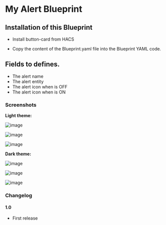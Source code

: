 # My Alert Blueprint

## Installation of this Blueprint

- Install button-card from HACS

- Copy the content of the Blueprint.yaml file into the Blueprint YAML code.

 ## Fields to defines.
 - The alert name
 - The alert entity
 - The alert icon when is OFF
 - The alert icon when is ON

### Screenshots
**Light theme:**<br>

![image](https://user-images.githubusercontent.com/83040228/166335319-8313f3a8-5437-491e-996b-4bb583d05fcf.jpeg)

![image](https://user-images.githubusercontent.com/83040228/166334915-f93da6de-874c-4571-b91a-6bccf031ed6d.jpeg)

![image](https://user-images.githubusercontent.com/83040228/166334929-d7c5b4ed-e40f-41d6-8b95-3780f62a7ab8.jpeg)

**Dark theme:**<br>

![image](https://user-images.githubusercontent.com/83040228/166334827-a0718025-c87e-44bd-9b58-c4b19050d011.jpeg)

![image](https://user-images.githubusercontent.com/83040228/166334870-687e2f0b-90ca-400c-9f22-f17b4ecb261c.jpeg)

![image](https://user-images.githubusercontent.com/83040228/166334894-89e7c59d-bb6f-46e6-87f3-cffd18cec862.jpeg)

### Changelog
#### 1.0
- First release
